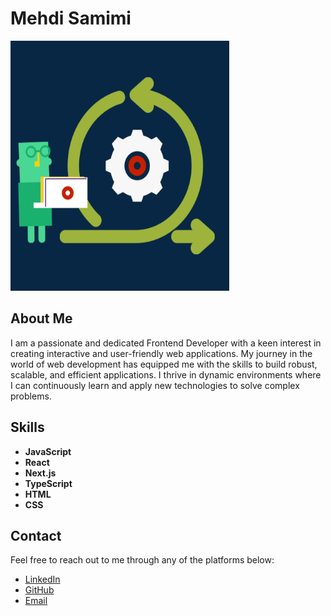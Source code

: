 # Mehdi Samimi

<img src="https://raw.githubusercontent.com/samimideveloper/mehdisamimi/4c8115c1128dd2ff13067e25cc9916638775d9b6/mehdisamimi.gif" alt="Coder GIF" width="350" height="400"/>

## About Me

I am a passionate and dedicated Frontend Developer with a keen interest in creating interactive and user-friendly web applications. My journey in the world of web development has equipped me with the skills to build robust, scalable, and efficient applications. I thrive in dynamic environments where I can continuously learn and apply new technologies to solve complex problems.

## Skills

- **JavaScript**
- **React**
- **Next.js**
- **TypeScript**
- **HTML**
- **CSS**

## Contact

Feel free to reach out to me through any of the platforms below:

- [LinkedIn](https://www.linkedin.com/in/mehdi-samimi/)
- [GitHub](https://github.com/mehdi-samimi)
- [Email](mailto:mehdi.samimi@example.com)
